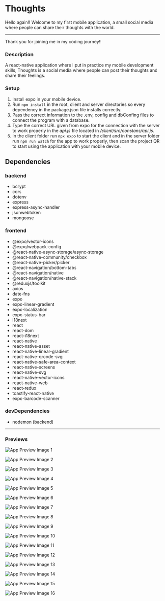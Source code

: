# Thoughts

Hello again!! Welcome to my first mobile application, a small social media where people can share their thoughts with the world.

---

Thank you for joining me in my coding journey!!

### Description

A react-native application where I put in practice my mobile development skills, Thoughts is a social media where people can post their thoughts and share their feelings.

### Setup

1. Install expo in your mobile device.
2. Run `npm install` in the root, client and server directories so every dependency in the package.json file installs correctly.
3. Pass the correct information to the .env, config and dbConfing files to connect the program with a database.
4. Type the correct URL given from expo for the connection with the server to work properly in the _api.js_ file located in _/client/src/constans/api.js_.
5. In the client folder run `npx expo` to start the client and in the server folder run `npm run watch` for the app to work properly, then scan the project QR to start using the application with your mobile device.

## Dependencies

### backend

- bcrypt
- cors
- dotenv
- express
- express-async-handler
- jsonwebtoken
- mongoose

### frontend

- @expo/vector-icons
- @expo/webpack-config
- @react-native-async-storage/async-storage
- @react-native-community/checkbox
- @react-native-picker/picker
- @react-navigation/bottom-tabs
- @react-navigation/native
- @react-navigation/native-stack
- @reduxjs/toolkit
- axios
- date-fns
- expo
- expo-linear-gradient
- expo-localization
- expo-status-bar
- i18next
- react
- react-dom
- react-i18next
- react-native
- react-native-asset
- react-native-linear-gradient
- react-native-qrcode-svg
- react-native-safe-area-context
- react-native-screens
- react-native-svg
- react-native-vector-icons
- react-native-web
- react-redux
- toastify-react-native
- expo-barcode-scanner

### devDependencies

- nodemon (backend)

---

### Previews

![App Preview Image 1](/images/preview-01.PNG "App Preview Image 1")

![App Preview Image 2](/images/preview-02.PNG "App Preview Image 2")

![App Preview Image 3](/images/preview-03.PNG "App Preview Image 3")

![App Preview Image 4](/images/preview-04.PNG "App Preview Image 4")

![App Preview Image 5](/images/preview-05.PNG "App Preview Image 5")

![App Preview Image 6](/images/preview-06.PNG "App Preview Image 6")

![App Preview Image 7](/images/preview-07.PNG "App Preview Image 7")

![App Preview Image 8](/images/preview-08.PNG "App Preview Image 8")

![App Preview Image 9](/images/preview-09.PNG "App Preview Image 9")

![App Preview Image 10](/images/preview-10.PNG "App Preview Image 10")

![App Preview Image 11](/images/preview-11.PNG "App Preview Image 11")

![App Preview Image 12](/images/preview-12.PNG "App Preview Image 12")

![App Preview Image 13](/images/preview-13.PNG "App Preview Image 13")

![App Preview Image 14](/images/preview-14.PNG "App Preview Image 14")

![App Preview Image 15](/images/preview-15.PNG "App Preview Image 15")

![App Preview Image 16](/images/preview-16.PNG "App Preview Image 16")
